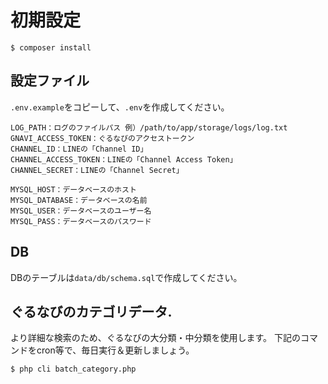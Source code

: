 
# 初期設定

```
$ composer install
```

## 設定ファイル 

`.env.example`をコピーして、`.env`を作成してください。

```
LOG_PATH：ログのファイルパス 例）/path/to/app/storage/logs/log.txt
GNAVI_ACCESS_TOKEN：ぐるなびのアクセストークン
CHANNEL_ID：LINEの「Channel ID」
CHANNEL_ACCESS_TOKEN：LINEの「Channel Access Token」
CHANNEL_SECRET：LINEの「Channel Secret」

MYSQL_HOST：データベースのホスト
MYSQL_DATABASE：データベースの名前
MYSQL_USER：データベースのユーザー名
MYSQL_PASS：データベースのパスワード
```

## DB

DBのテーブルは`data/db/schema.sql`で作成してください。

## ぐるなびのカテゴリデータ.

より詳細な検索のため、ぐるなびの大分類・中分類を使用します。
下記のコマンドをcron等で、毎日実行＆更新しましょう。

```
$ php cli batch_category.php
```
